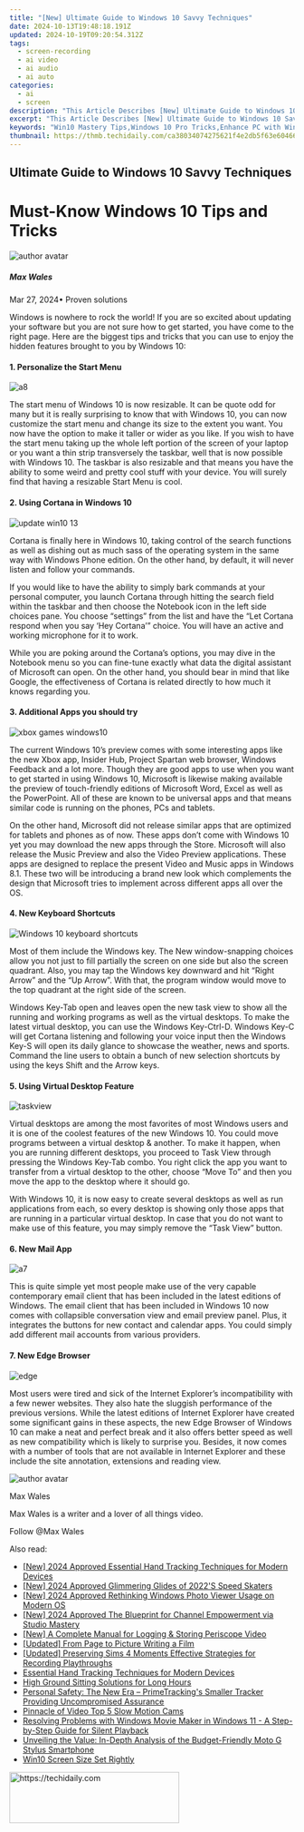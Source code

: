 ```yaml
---
title: "[New] Ultimate Guide to Windows 10 Savvy Techniques"
date: 2024-10-13T19:48:18.191Z
updated: 2024-10-19T09:20:54.312Z
tags: 
  - screen-recording
  - ai video
  - ai audio
  - ai auto
categories: 
  - ai
  - screen
description: "This Article Describes [New] Ultimate Guide to Windows 10 Savvy Techniques"
excerpt: "This Article Describes [New] Ultimate Guide to Windows 10 Savvy Techniques"
keywords: "Win10 Mastery Tips,Windows 10 Pro Tricks,Enhance PC with Win10,Efficient Windows Users Guide,Optimize Win10 Experience,Techies' Win10 Strategies,Navigate Win10 Wisely"
thumbnail: https://thmb.techidaily.com/ca38034074275621f4e2db5f63e60466f24745c2303d23667377ba30f3317569.jpg
---
```


## Ultimate Guide to Windows 10 Savvy Techniques

# Must-Know Windows 10 Tips and Tricks

![author avatar](https://images.wondershare.com/filmora/article-images/max-wales-author.jpg)

##### Max Wales

 Mar 27, 2024• Proven solutions

Windows is nowhere to rock the world! If you are so excited about updating your software but you are not sure how to get started, you have come to the right page. Here are the biggest tips and tricks that you can use to enjoy the hidden features brought to you by Windows 10:

#### 1. Personalize the Start Menu

![a8](https://images.wondershare.com/windows10/a8.png)

The start menu of Windows 10 is now resizable. It can be quote odd for many but it is really surprising to know that with Windows 10, you can now customize the start menu and change its size to the extent you want. You now have the option to make it taller or wider as you like. If you wish to have the start menu taking up the whole left portion of the screen of your laptop or you want a thin strip transversely the taskbar, well that is now possible with Windows 10\. The taskbar is also resizable and that means you have the ability to some weird and pretty cool stuff with your device. You will surely find that having a resizable Start Menu is cool.

#### 2. Using Cortana in Windows 10

![update win10 13](https://images.wondershare.com/windows10/update-win10-13.png)

Cortana is finally here in Windows 10, taking control of the search functions as well as dishing out as much sass of the operating system in the same way with Windows Phone edition. On the other hand, by default, it will never listen and follow your commands.

If you would like to have the ability to simply bark commands at your personal computer, you launch Cortana through hitting the search field within the taskbar and then choose the Notebook icon in the left side choices pane. You choose “settings” from the list and have the “Let Cortana respond when you say ‘Hey Cortana’” choice. You will have an active and working microphone for it to work.

While you are poking around the Cortana’s options, you may dive in the Notebook menu so you can fine-tune exactly what data the digital assistant of Microsoft can open. On the other hand, you should bear in mind that like Google, the effectiveness of Cortana is related directly to how much it knows regarding you.

#### 3. Additional Apps you should try

![xbox games windows10](https://images.wondershare.com/windows10/xboy-games-windows10-1.png)

The current Windows 10’s preview comes with some interesting apps like the new Xbox app, Insider Hub, Project Spartan web browser, Windows Feedback and a lot more. Though they are good apps to use when you want to get started in using Windows 10, Microsoft is likewise making available the preview of touch-friendly editions of Microsoft Word, Excel as well as the PowerPoint. All of these are known to be universal apps and that means similar code is running on the phones, PCs and tablets.

On the other hand, Microsoft did not release similar apps that are optimized for tablets and phones as of now. These apps don’t come with Windows 10 yet you may download the new apps through the Store. Microsoft will also release the Music Preview and also the Video Preview applications. These apps are designed to replace the present Video and Music apps in Windows 8.1\. These two will be introducing a brand new look which complements the design that Microsoft tries to implement across different apps all over the OS.

#### 4. New Keyboard Shortcuts

![Windows 10 keyboard shortcuts](https://images.wondershare.com/filmora/article-images/Windows-10-keyboard-shortcuts.png)

Most of them include the Windows key. The New window-snapping choices allow you not just to fill partially the screen on one side but also the screen quadrant. Also, you may tap the Windows key downward and hit “Right Arrow” and the “Up Arrow”. With that, the program window would move to the top quadrant at the right side of the screen.

Windows Key-Tab open and leaves open the new task view to show all the running and working programs as well as the virtual desktops. To make the latest virtual desktop, you can use the Windows Key-Ctrl-D. Windows Key-C will get Cortana listening and following your voice input then the Windows Key-S will open its daily glance to showcase the weather, news and sports. Command the line users to obtain a bunch of new selection shortcuts by using the keys Shift and the Arrow keys.

#### 5. Using Virtual Desktop Feature

![taskview](https://images.wondershare.com/filmora/article-images/taskview.jpg)

Virtual desktops are among the most favorites of most Windows users and it is one of the coolest features of the new Windows 10\. You could move programs between a virtual desktop & another. To make it happen, when you are running different desktops, you proceed to Task View through pressing the Windows Key-Tab combo. You right click the app you want to transfer from a virtual desktop to the other, choose “Move To” and then you move the app to the desktop where it should go.

With Windows 10, it is now easy to create several desktops as well as run applications from each, so every desktop is showing only those apps that are running in a particular virtual desktop. In case that you do not want to make use of this feature, you may simply remove the “Task View” button.

#### 6. New Mail App

![a7](https://images.wondershare.com/windows10/a7.png)

This is quite simple yet most people make use of the very capable contemporary email client that has been included in the latest editions of Windows. The email client that has been included in Windows 10 now comes with collapsible conversation view and email preview panel. Plus, it integrates the buttons for new contact and calendar apps. You could simply add different mail accounts from various providers.

#### 7. New Edge Browser

![edge](https://images.wondershare.com/filmora/article-images/edge.jpg)

Most users were tired and sick of the Internet Explorer’s incompatibility with a few newer websites. They also hate the sluggish performance of the previous versions. While the latest editions of Internet Explorer have created some significant gains in these aspects, the new Edge Browser of Windows 10 can make a neat and perfect break and it also offers better speed as well as new compatibility which is likely to surprise you. Besides, it now comes with a number of tools that are not available in Internet Explorer and these include the site annotation, extensions and reading view.

![author avatar](https://images.wondershare.com/filmora/article-images/max-wales-author.jpg)

Max Wales

Max Wales is a writer and a lover of all things video.

Follow @Max Wales


<ins class="adsbygoogle"
     style="display:block"
     data-ad-format="autorelaxed"
     data-ad-client="ca-pub-7571918770474297"
     data-ad-slot="1223367746"></ins>



<ins class="adsbygoogle"
     style="display:block"
     data-ad-client="ca-pub-7571918770474297"
     data-ad-slot="8358498916"
     data-ad-format="auto"
     data-full-width-responsive="true"></ins>


<span class="atpl-alsoreadstyle">Also read:</span>
<div><ul>
<li><a href="https://fox-direct.techidaily.com/new-2024-approved-essential-hand-tracking-techniques-for-modern-devices/"><u>[New] 2024 Approved Essential Hand Tracking Techniques for Modern Devices</u></a></li>
<li><a href="https://fox-direct.techidaily.com/new-2024-approved-glimmering-glides-of-2022s-speed-skaters/"><u>[New] 2024 Approved Glimmering Glides of 2022'S Speed Skaters</u></a></li>
<li><a href="https://fox-direct.techidaily.com/new-2024-approved-rethinking-windows-photo-viewer-usage-on-modern-os/"><u>[New] 2024 Approved Rethinking Windows Photo Viewer Usage on Modern OS</u></a></li>
<li><a href="https://youtube-web.techidaily.com/024-approved-the-blueprint-for-channel-empowerment-via-studio-mastery/"><u>[New] 2024 Approved The Blueprint for Channel Empowerment via Studio Mastery</u></a></li>
<li><a href="https://fox-direct.techidaily.com/new-a-complete-manual-for-logging-and-storing-periscope-video/"><u>[New] A Complete Manual for Logging & Storing Periscope Video</u></a></li>
<li><a href="https://fox-direct.techidaily.com/updated-from-page-to-picture-writing-a-film/"><u>[Updated] From Page to Picture Writing a Film</u></a></li>
<li><a href="https://remote-screen-capture.techidaily.com/updated-preserving-sims-4-moments-effective-strategies-for-recording-playthroughs/"><u>[Updated] Preserving Sims 4 Moments Effective Strategies for Recording Playthroughs</u></a></li>
<li><a href="https://extra-information.techidaily.com/essential-hand-tracking-techniques-for-modern-devices/"><u>Essential Hand Tracking Techniques for Modern Devices</u></a></li>
<li><a href="https://games-able.techidaily.com/high-ground-sitting-solutions-for-long-hours/"><u>High Ground Sitting Solutions for Long Hours</u></a></li>
<li><a href="https://buynow-reviews.techidaily.com/personal-safety-the-new-era-primetrackings-smaller-tracker-providing-uncompromised-assurance/"><u>Personal Safety: The New Era – PrimeTracking's Smaller Tracker Providing Uncompromised Assurance</u></a></li>
<li><a href="https://fox-direct.techidaily.com/pinnacle-of-video-top-5-slow-motion-cams/"><u>Pinnacle of Video Top 5 Slow Motion Cams</u></a></li>
<li><a href="https://some-knowledge.techidaily.com/resolving-problems-with-windows-movie-maker-in-windows-11-a-step-by-step-guide-for-silent-playback/"><u>Resolving Problems with Windows Movie Maker in Windows 11 - A Step-by-Step Guide for Silent Playback</u></a></li>
<li><a href="https://buynow-tips.techidaily.com/unveiling-the-value-in-depth-analysis-of-the-budget-friendly-moto-g-stylus-smartphone/"><u>Unveiling the Value: In-Depth Analysis of the Budget-Friendly Moto G Stylus Smartphone</u></a></li>
<li><a href="https://graphic-issues.techidaily.com/win10-screen-size-set-rightly/"><u>Win10 Screen Size Set Rightly</u></a></li>
</ul></div>

<!-- affiliate ads begin -->
<a href="https://aligracehair.sjv.io/c/5597632/1896527/19272" target="_top" id="1896527">
  <img src="//a.impactradius-go.com/display-ad/19272-1896527" border="0" alt="https://techidaily.com" width="300" height="90"/>
</a>
<img height="0" width="0" src="https://aligracehair.sjv.io/i/5597632/1896527/19272" style="position:absolute;visibility:hidden;" border="0" />
<!-- affiliate ads end -->

